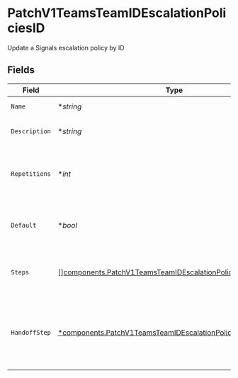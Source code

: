 # PatchV1TeamsTeamIDEscalationPoliciesID

Update a Signals escalation policy by ID


## Fields

| Field                                                                                                                                         | Type                                                                                                                                          | Required                                                                                                                                      | Description                                                                                                                                   |
| --------------------------------------------------------------------------------------------------------------------------------------------- | --------------------------------------------------------------------------------------------------------------------------------------------- | --------------------------------------------------------------------------------------------------------------------------------------------- | --------------------------------------------------------------------------------------------------------------------------------------------- |
| `Name`                                                                                                                                        | **string*                                                                                                                                     | :heavy_minus_sign:                                                                                                                            | The escalation policy's name.                                                                                                                 |
| `Description`                                                                                                                                 | **string*                                                                                                                                     | :heavy_minus_sign:                                                                                                                            | A detailed description of the escalation policy.                                                                                              |
| `Repetitions`                                                                                                                                 | **int*                                                                                                                                        | :heavy_minus_sign:                                                                                                                            | The number of times that the escalation policy should repeat before an alert is dropped.                                                      |
| `Default`                                                                                                                                     | **bool*                                                                                                                                       | :heavy_minus_sign:                                                                                                                            | Whether this escalation policy should be the default for the team.                                                                            |
| `Steps`                                                                                                                                       | [][components.PatchV1TeamsTeamIDEscalationPoliciesIDSteps](../../models/components/patchv1teamsteamidescalationpoliciesidsteps.md)            | :heavy_minus_sign:                                                                                                                            | A list of steps that define how an alert should escalate through the policy.                                                                  |
| `HandoffStep`                                                                                                                                 | [*components.PatchV1TeamsTeamIDEscalationPoliciesIDHandoffStep](../../models/components/patchv1teamsteamidescalationpoliciesidhandoffstep.md) | :heavy_minus_sign:                                                                                                                            | A step that defines where an alert should be sent when the policy is exhausted and the alert is still unacknowledged.                         |